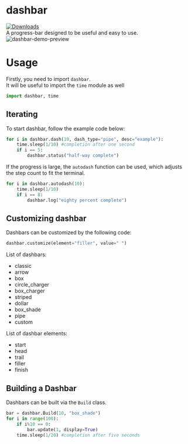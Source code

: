 # dashbar
[![Downloads](https://static.pepy.tech/badge/dashbar)](https://pepy.tech/project/dashbar)<br>
A progress-bar designed to be useful and easy to use.
![dashbar-demo-preview](https://github.com/xyzpw/dashbar/assets/76017734/d5a3bd52-2bc5-455d-ba63-fe28249defe8)

# Usage
Firstly, you need to import `dashbar`.<br>
It will be useful to import the `time` module as well
```python
import dashbar, time
```
## Iterating
To start dashbar, follow the example code below:
```python
for i in dashbar.dash(10, dash_type="pipe", desc="example"):
    time.sleep(1/10) #completion after one second
    if i == 5:
        dashbar.status("half-way complete")
```
If the progress is large, the `autodash` function can be used, which adjusts the step count to fit the terminal.
```python
for i in dashbar.autodash(10):
    time.sleep(1/10)
    if i == 8:
        dashbar.log("eighty percent complete")
```
## Customizing dashbar
Dashbars can be customized by the following code:
```python
dashbar.customize(element="filler", value=" ")
```
List of dashbars:
- classic
- arrow
- box
- circle_charger
- box_charger
- striped
- dollar
- box_shade
- pipe
- custom

List of dashbar elements:
- start
- head
- trail
- filler
- finish
## Building a Dashbar
Dashbars can be built via the `Build` class.
```python
bar = dashbar.Build(10, "box_shade")
for i in range(100):
    if i%10 == 0:
        bar.update(1, display=True)
    time.sleep(1/20) #completion after five seconds
```

